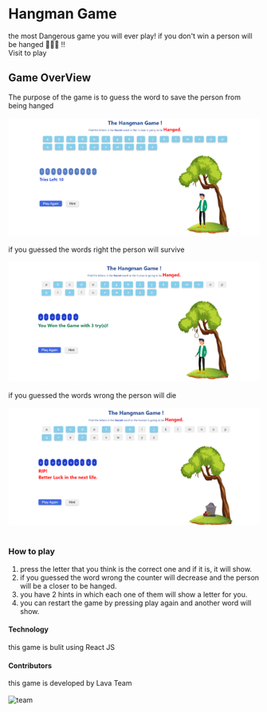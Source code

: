 # Hangman Game

the most Dangerous game you will ever play! if you don't win a person will be hanged 👨‍🦱🔪 !! <br>
Visit to play

## Game OverView

The purpose of the game is to guess the word to save the person from being hanged <br><br>
![game photo](images/Hangman.png)<br><br>
if you guessed the words right the person will survive <br><br>
![win](images/hangman-win.png)<br><br>
if you guessed the words wrong the person will die <br><br>
![lost](images/hangman-lose.png)<br><br>

### How to play

1.  press the letter that you think is the correct one and if it is, it will show.
2.  if you guessed the word wrong the counter will decrease and the person will be a closer to be hanged.
3.  you have 2 hints in which each one of them will show a letter for you.
4.  you can restart the game by pressing play again and another word will show.

#### Technology

this game is bulit using React JS

#### Contributors

this game is developed by Lava Team <br><br>
![team](images/lava-team)<br>
